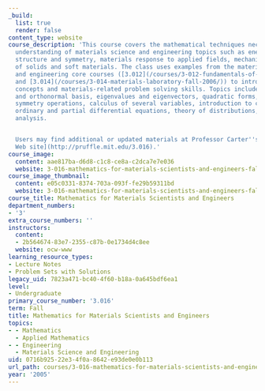 ```yaml
---
_build:
  list: true
  render: false
content_type: website
course_description: 'This course covers the mathematical techniques necessary for
  understanding of materials science and engineering topics such as energetics, materials
  structure and symmetry, materials response to applied fields, mechanics and physics
  of solids and soft materials. The class uses examples from the materials science
  and engineering core courses ([3.012](/courses/3-012-fundamentals-of-materials-science-fall-2005/)
  and [3.014](/courses/3-014-materials-laboratory-fall-2006/)) to introduce mathematical
  concepts and materials-related problem solving skills. Topics include linear algebra
  and orthonormal basis, eigenvalues and eigenvectors, quadratic forms, tensor operations,
  symmetry operations, calculus of several variables, introduction to complex analysis,
  ordinary and partial differential equations, theory of distributions, and fourier
  analysis.


  Users may find additional or updated materials at Professor Carter''s [3.016 course
  Web site](http://pruffle.mit.edu/3.016).'
course_image:
  content: aae817ba-d6d8-c1c8-ce8a-c2dca7e7e036
  website: 3-016-mathematics-for-materials-scientists-and-engineers-fall-2005
course_image_thumbnail:
  content: e05c0331-8374-703a-093f-fe29b59311bd
  website: 3-016-mathematics-for-materials-scientists-and-engineers-fall-2005
course_title: Mathematics for Materials Scientists and Engineers
department_numbers:
- '3'
extra_course_numbers: ''
instructors:
  content:
  - 2b564674-83e7-2355-c87b-0e1734d4c8ee
  website: ocw-www
learning_resource_types:
- Lecture Notes
- Problem Sets with Solutions
legacy_uid: 7823a471-bc40-4f60-b18a-0a645bdf6ea1
level:
- Undergraduate
primary_course_number: '3.016'
term: Fall
title: Mathematics for Materials Scientists and Engineers
topics:
- - Mathematics
  - Applied Mathematics
- - Engineering
  - Materials Science and Engineering
uid: 0716b925-22e3-4f0a-8642-e93de0e0b113
url_path: courses/3-016-mathematics-for-materials-scientists-and-engineers-fall-2005
year: '2005'
---
```

